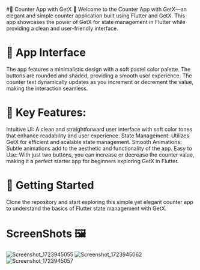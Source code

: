 #📱 Counter App with GetX 🚀
Welcome to the Counter App with GetX—an elegant and simple counter application built using Flutter and GetX. This app showcases the power of GetX for state management in Flutter while providing a clean and user-friendly interface.

# 🎨 App Interface

The app features a minimalistic design with a soft pastel color palette. The buttons are rounded and shaded, providing a smooth user experience. The counter text dynamically updates as you increment or decrement the value, making the interaction seamless.

# 🌟 Key Features:
Intuitive UI: A clean and straightforward user interface with soft color tones that enhance readability and user experience.
State Management: Utilizes GetX for efficient and scalable state management.
Smooth Animations: Subtle animations add to the aesthetic and functionality of the app.
Easy to Use: With just two buttons, you can increase or decrease the counter value, making it a perfect starter app for beginners exploring GetX in Flutter.
# 🚀 Getting Started
Clone the repository and start exploring this simple yet elegant counter app to understand the basics of Flutter state management with GetX.
# ScreenShots 🖼️
![Screenshot_1723945055](https://github.com/user-attachments/assets/b0e485f5-60d1-418e-96a3-9aa2ec204490)
![Screenshot_1723945062](https://github.com/user-attachments/assets/d76f268f-2890-44e6-a352-c1931acca039)
![Screenshot_1723945057](https://github.com/user-attachments/assets/b7a52b81-b836-4dfd-9a6a-52c9e56ceee5)

